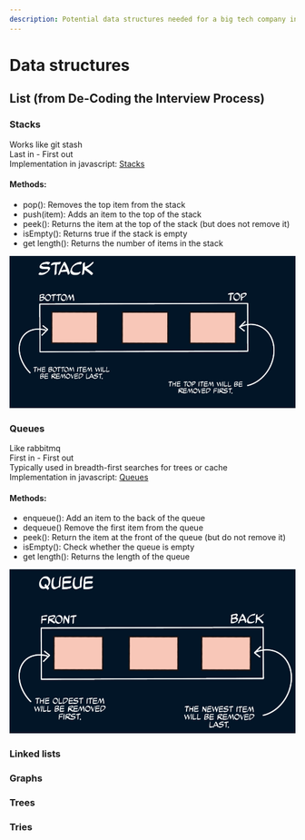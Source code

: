 ```yaml
---
description: Potential data structures needed for a big tech company interview
---
```


# Data structures

## List (from De-Coding the Interview Process)

### Stacks

Works like git stash\
Last in - First out\
Implementation in javascript: [Stacks](https://github.com/felipe-zapata/coding/blob/master/data-structures/Stack.js)

#### Methods:

* pop(): Removes the top item from the stack
* push(item): Adds an item to the top of the stack
* peek(): Returns the item at the top of the stack (but does not remove it)
* isEmpty(): Returns true if the stack is empty
* get length(): Returns the number of items in the stack

![](<../.gitbook/assets/image (2) (1).png>)

### Queues

Like rabbitmq\
First in - First out\
Typically used in breadth-first searches for trees or cache\
Implementation in javascript: [Queues](https://github.com/felipe-zapata/coding/blob/master/data-structures/Queue.js)

#### Methods:

* enqueue(): Add an item to the back of the queue
* dequeue() Remove the first item from the queue
* peek(): Return the item at the front of the queue (but do not remove it)
* isEmpty(): Check whether the queue is empty
* get length(): Returns the length of the queue

![](<../.gitbook/assets/image (1) (1) (1).png>)

### Linked lists

### Graphs

### Trees

### Tries
